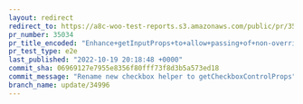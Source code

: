 ```yaml
---
layout: redirect
redirect_to: https://a8c-woo-test-reports.s3.amazonaws.com/public/pr/35034/e2e/index.html
pr_number: 35034
pr_title_encoded: "Enhance+getInputProps+to+allow+passing+of+non-overridden+props"
pr_test_type: e2e
last_published: "2022-10-19 20:18:48 +0000"
commit_sha: 06969127e7955e8356f80fff73f8d3b5a573ed18
commit_message: "Rename new checkbox helper to getCheckboxControlProps"
branch_name: update/34996
---
```

